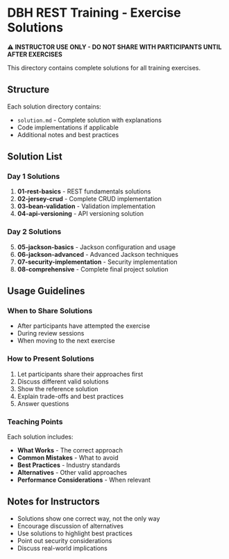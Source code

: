 # DBH REST Training - Exercise Solutions

**⚠️ INSTRUCTOR USE ONLY - DO NOT SHARE WITH PARTICIPANTS UNTIL AFTER EXERCISES**

This directory contains complete solutions for all training exercises.

## Structure

Each solution directory contains:
- `solution.md` - Complete solution with explanations
- Code implementations if applicable
- Additional notes and best practices

## Solution List

### Day 1 Solutions
1. **01-rest-basics** - REST fundamentals solutions
2. **02-jersey-crud** - Complete CRUD implementation
3. **03-bean-validation** - Validation implementation
4. **04-api-versioning** - API versioning solution

### Day 2 Solutions
5. **05-jackson-basics** - Jackson configuration and usage
6. **06-jackson-advanced** - Advanced Jackson techniques
7. **07-security-implementation** - Security implementation
8. **08-comprehensive** - Complete final project solution

## Usage Guidelines

### When to Share Solutions

- After participants have attempted the exercise
- During review sessions
- When moving to the next exercise

### How to Present Solutions

1. Let participants share their approaches first
2. Discuss different valid solutions
3. Show the reference solution
4. Explain trade-offs and best practices
5. Answer questions

### Teaching Points

Each solution includes:
- **What Works** - The correct approach
- **Common Mistakes** - What to avoid
- **Best Practices** - Industry standards
- **Alternatives** - Other valid approaches
- **Performance Considerations** - When relevant

## Notes for Instructors

- Solutions show one correct way, not the only way
- Encourage discussion of alternatives
- Use solutions to highlight best practices
- Point out security considerations
- Discuss real-world implications